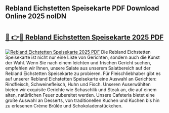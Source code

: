 ## Rebland Eichstetten Speisekarte PDF Download Online 2025 nolDN

# <h2><a href="http://gcea7rn.nevu.top/?p=Rebland+Eichstetten+Speisekarte">🔗 👉🔴 Rebland Eichstetten Speisekarte 2025 PDF</a></h2>

[![Rebland Eichstetten Speisekarte 2025 PDF](https://i.imgur.com/dBaPXMq.png)](http://gcea7rn.nevu.top/?p=Rebland+Eichstetten+Speisekarte)
Die Rebland Eichstetten Speisekarte ist nicht nur eine Liste von Gerichten, sondern auch die Kunst der Wahl. Wenn Sie nach einem leichten und frischen Gericht suchen, empfehlen wir Ihnen, unsere Salate aus unserem Salatbereich auf der Rebland Eichstetten Speisekarte zu probieren. Für Fleischliebhaber gibt es auf unserer Rebland Eichstetten Speisekarte eine Auswahl an Gerichten: Rindfleisch, Schweinefleisch, Huhn und Fisch. Unseren Auserwählten bieten wir exquisite Gerichte wie Schaschlik und Steak an, die auf einem alten, natürlichen Feuer zubereitet werden. Unsere Cafeteria bietet eine große Auswahl an Desserts, von traditionellen Kuchen und Kuchen bis hin zu erlesenen Crème Brûlée und Schokoladenstückchen.
